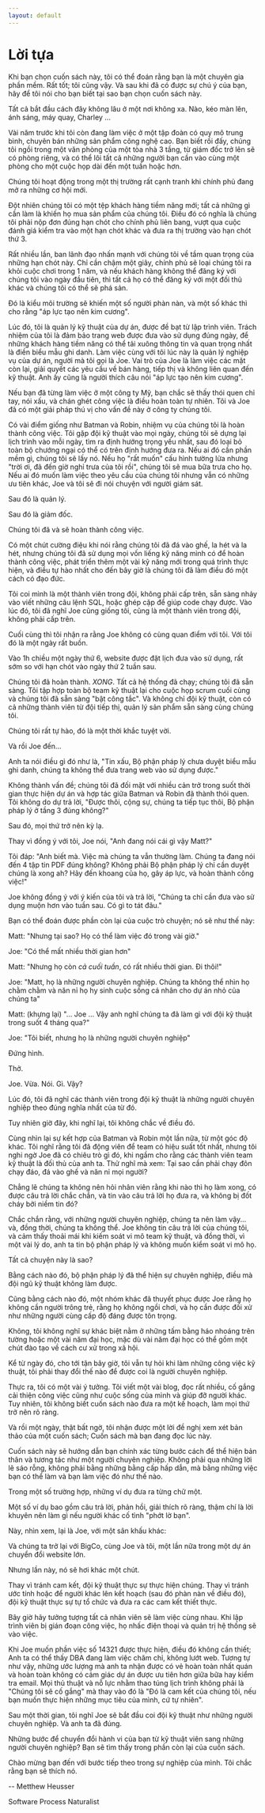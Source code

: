 ```yaml
---
layout: default
---
```


# Lời tựa

Khi bạn chọn cuốn sách này, tôi có thể đoán rằng bạn là một chuyên gia phần mềm. Rất tốt; tôi cũng vậy. Và sau khi đã có được sự chú ý của bạn, hãy để tôi nói cho bạn biết tại sao bạn chọn cuốn sách này.

Tất cả bắt đầu cách đây không lâu ở một nơi không xa. Nào, kéo màn lên, ánh sáng, máy quay, Charley ...

Vài năm trước khi tôi còn đang làm việc ở một tập đoàn có quy mô trung bình, chuyên bán những sản phẩm công nghệ cao. Bạn biết rồi đấy, chúng tôi ngồi trong một văn phòng của một tòa nhà 3 tầng, từ giám đốc trở lên sẽ có phòng riêng, và có thể lôi tất cả những người bạn cần vào cùng một phòng cho một cuộc họp dài đến một tuần hoặc hơn.

Chúng tôi hoạt động trong một thị trường rất cạnh tranh khi chính phủ đang mở ra những cơ hội mới.

Đột nhiên chúng tôi có một tệp khách hàng tiềm năng mới; tất cả những gì cần làm là khiến họ mua sản phẩm của chúng tôi. Điều đó có nghĩa là chúng tôi phải nộp đơn đúng hạn chót cho chính phủ liên bang, vượt qua cuộc đánh giá kiểm tra vào một hạn chót khác và đưa ra thị trường vào hạn chót thứ 3.

Rất nhiều lần, ban lãnh đạo nhấn mạnh với chúng tôi về tầm quan trọng của những hạn chót này. Chỉ cần chậm một giây, chính phủ sẽ loại chúng tôi ra khỏi cuộc chơi trong 1 năm, và nếu khách hàng không thể đăng ký với chúng tôi vào ngày đầu tiên, thì tất cả họ có thể đăng ký với một đối thủ khác và chúng tôi có thể sẽ phá sản.

Đó là kiểu môi trường sẽ khiến một số người phàn nàn, và một số khác thì cho rằng "áp lực tạo nên kim cương".

Lúc đó, tôi là quản lý kỹ thuật của dự án, được đề bạt từ lập trình viên. Trách nhiệm của tôi là đảm bảo trang web được đưa vào sử dụng đúng ngày, để những khách hàng tiềm năng có thể tải xuông thông tin và quan trọng nhất là điền biểu mẫu ghi danh. Làm việc cùng với tôi lúc này là quản lý nghiệp vụ của dự án, người mà tôi gọi là Joe. Vai trò của Joe là làm việc các mặt còn lại, giải quyết các yêu cầu về bán hàng, tiếp thị và không liên quan đến kỹ thuật. Anh ấy cũng là người thích câu nói "áp lực tạo nên kim cương".

Nếu bạn đã từng làm việc ở một công ty Mỹ, bạn chắc sẽ thấy thói quen chỉ tay, nói xấu, và chán ghét công việc là điều hoàn toàn tự nhiên. Tôi và Joe đã có một giải pháp thú vị cho vấn đề này ở công ty chúng tôi.

Có vài điểm giống như Batman và Robin, nhiệm vụ của chúng tôi là hoàn thành công việc. Tôi gặp đội kỹ thuật vào mọi ngày, chúng tôi sẽ dựng lại lịch trình vào mỗi ngày, tìm ra định hướng trọng yếu nhất, sau đó loại bỏ toàn bộ chướng ngại có thể có trên định hướng đưa ra. Nếu ai đó cần phần mềm gì, chúng tôi sẽ lấy nó. Nếu họ "rất muốn" cấu hình tường lửa nhưng "trời ơi, đã đến giờ nghỉ trưa của tôi rồi", chúng tôi sẽ mua bữa trưa cho họ. Nếu ai đó muốn làm việc theo yêu cầu của chúng tôi nhưng vẫn có những ưu tiên khác, Joe và tôi sẽ đi nói chuyện với người giám sát.

Sau đó là quản lý.

Sau đó là giảm đốc.

Chúng tôi đã và sẽ hoàn thành công việc.

Có một chút cường điệu khi nói rằng chúng tôi đã đá vào ghế, la hét và la hét, nhưng chúng tôi đã sử dụng mọi vốn liếng kỹ năng mình có để hoàn thành công việc, phát triển thêm một vài kỹ năng mới trong quá trình thực hiện, và điều tự hào nhất cho đến bây giờ là chúng tôi đã làm điều đó một cách có đạo đức.

Tôi coi mình là một thành viên trong đội, không phải cấp trên, sẵn sàng nhảy vào viết những câu lệnh SQL, hoặc ghép cặp để giúp code chạy được. Vào lúc đó, tôi đã nghĩ Joe cũng giống tôi, cũng là một thành viên trong đội, không phải cấp trên.

Cuối cùng thì tôi nhận ra rằng Joe không có cùng quan điểm với tôi. Với tôi đó là một ngày rất buồn.

Vào 1h chiều một ngày thứ 6, website được đặt lịch đưa vào sử dụng, rất sớm so với hạn chót vào ngày thứ 2 tuần sau.

Chúng tôi đã hoàn thành. *XONG*. Tất cả hệ thống đã chạy; chúng tôi đã sẵn sàng. Tôi tập hợp toàn bộ team kỹ thuật lại cho cuộc họp scrum cuối cùng và chúng tôi đã sẵn sàng "bật công tắc". Và không chỉ đội kỹ thuật, còn có cả những thành viên từ đội tiếp thị, quản lý sản phẩm sẵn sàng cùng chúng tôi.

Chúng tôi rất tự hào, đó là một thời khắc tuyệt vời.

Và rồi Joe đến...

Anh ta nói điều gì đó như là, "Tin xấu, Bộ phận pháp lý chưa duyệt biểu mẫu ghi danh, chúng ta không thể đưa trang web vào sử dụng được."

Không thành vấn đề; chúng tôi đã đối mặt với nhiều cản trở trong suốt thời gian thực hiện dự án và hợp tác giữa Batman và Robin đã thành thói quen. Tôi không do dự trả lời, "Được thôi, cộng sự, chúng ta tiếp tục thôi, Bộ phận pháp lý ở tầng 3 đúng không?"

Sau đó, mọi thứ trở nên kỳ lạ.

Thay vì đồng ý với tôi, Joe nói, "Anh đang nói cái gì vậy Matt?"

Tôi đáp: "Anh biết mà. Việc mà chúng ta vẫn thường làm. Chúng ta đang nói đến 4 tập tin PDF đúng không? Không phải Bộ phận pháp lý chỉ cần duyệt chúng là xong ah? Hãy đến khoang của họ, gây áp lực, và hoàn thành công việc!"

Joe không đồng ý với ý kiến của tôi và trả lời, "Chúng ta chỉ cần đưa vào sử dụng muộn hơn vào tuần sau. Có gì to tát đâu."

Bạn có thể đoán được phần còn lại của cuộc trò chuyện; nó sẽ như thế này:

Matt: "Nhưng tại sao? Họ có thể làm việc đó trong vài giờ."

Joe: "Có thể mất nhiều thời gian hơn"

Matt: "Nhưng họ còn _cả cuối tuần_, có rất nhiều thời gian. Đi thôi!"

Joe: "Matt, họ là những người chuyên nghiệp. Chúng ta không thể nhìn họ chằm chằm và năn nỉ họ hy sinh cuộc sống cá nhân cho dự án nhỏ của chúng ta"

Matt: (khựng lại) "... Joe ... Vậy anh nghĩ chúng ta đã làm gì với đội kỹ thuật trong suốt 4 tháng qua?"

Joe: "Tôi biết, nhưng họ là những người chuyên nghiệp"

Đứng hình.

Thở.

Joe. Vừa. Nói. Gì. Vậy?

Lúc đó, tôi đã nghĩ các thành viên trong đội kỹ thuật là những người chuyên nghiệp theo đúng nghĩa nhất của từ đó.

Tuy nhiên giờ đây, khi nghĩ lại, tôi không chắc về điều đó.

Cùng nhìn lại sự kết hợp của Batman và Robin một lần nữa, từ một góc độ khác. Tôi nghĩ rằng tôi đã động viên để team có hiệu suất tốt nhất, nhưng tôi nghi ngờ Joe đã có chiêu trò gì đó, khi ngầm cho rằng các thành viên team kỹ thuật là đối thủ của anh ta. Thử nghĩ mà xem: Tại sao cần phải chạy đôn chạy đáo, đá vào ghế và năn nỉ mọi người?

Chẳng lẽ chúng ta không nên hỏi nhân viên rằng khi nào thì họ làm xong, có được câu trả lời chắc chắn, và tin vào câu trả lời họ đưa ra, và không bị đốt cháy bởi niềm tin đó?

Chắc chắn rằng, với những người chuyên nghiệp, chúng ta nên làm vậy... và, đồng thời, chúng ta không thể. Joe không tin câu trả lời của chúng tôi, và cảm thấy thoải mái khi kiếm soát vi mô team kỹ thuật, và đồng thời, vì một vài lý do, anh ta tin bộ phận pháp lý và không muốn kiểm soát vi mô họ.

Tất cả chuyện này là sao?

Bằng cách nào đó, bộ phận pháp lý đã thể hiện sự chuyên nghiệp, điều mà đội ngũ kỹ thuật không làm được.

Cũng bằng cách nào đó, một nhóm khác đã thuyết phục được Joe rằng họ không cần người trông trẻ, rằng họ không ngồi chơi, và họ cần được đối xử như những người cùng cấp độ đáng được tôn trọng.

Không, tôi không nghĩ sự khác biệt nằm ở những tấm bằng háo nhoáng trên tường hoặc một vài năm đại học, mặc dù vài năm đại học có thể gồm một chút đào tạo về cách cư xử trong xã hội.

Kể từ ngày đó, cho tới tận bây giờ, tôi vẫn tự hỏi khi làm những công việc kỹ thuật, tôi phải thay đổi thế nào để được coi là người chuyên nghiệp.

Thực ra, tôi có một vài ý tưởng. Tôi viết một vài blog, đọc rất nhiều, cố gắng cải thiện công việc cũng như cuộc sống của mình và giúp đỡ người khác. Tuy nhiên, tôi không biết cuốn sách nào đưa ra một kế hoạch, làm mọi thứ trở nên rõ ràng.

Và rồi một ngày, thật bất ngờ, tôi nhận được một lời đề nghị xem xét bản thảo của một cuốn sách; Cuốn sách mà bạn đang đọc lúc này.

Cuốn sách này sẽ hướng dẫn bạn chính xác từng bước cách để thể hiện bản thân và tương tác như một người chuyên nghiệp. Không phải qua những lời lẽ sáo rỗng, không phải bằng những bằng cấp hấp dẫn, mà bằng những việc bạn có thể làm và bạn làm việc đó như thế nào.

Trong một số trường hợp, những ví dụ đưa ra từng chữ một.

Một số ví dụ bao gồm câu trả lời, phản hồi, giải thích rõ ràng, thậm chí là lời khuyên nên làm gì nếu người khác cố tình "phớt lờ bạn".

Này, nhìn xem, lại là Joe, với một sân khấu khác:

Và chúng ta trở lại với BigCo, cùng Joe và tôi, một lần nữa trong một dự án chuyển đổi website lớn.

Nhưng lần này, nó sẽ hơi khác một chút.

Thay vì tránh cam kết, đội kỹ thuật thực sự thực hiện chúng. Thay vì tránh ước tính hoặc để người khác lên kết hoạch (sau đó phàn nàn về điều đó), đội kỹ thuật thực sự tự tổ chức và đưa ra các cam kết thiết thực.

Bây giờ hãy tưởng tượng tất cả nhân viên sẽ làm việc cùng nhau. Khi lập trình viên bị gián đoạn công việc, họ nhấc điện thoại và quản trị hệ thống sẽ vào việc.

Khi Joe muốn phần việc số 14321 được thực hiện, điều đó không cần thiết; Anh ta có thể thấy DBA đang làm việc chăm chỉ, không lướt web. Tương tự như vậy, những ước lượng mà anh ta nhận được có vẻ hoàn toàn nhất quán và hoàn toàn không có cảm giác dự án được ưu tiên hơn giữa bữa hay kiểm tra email. Mọi thủ thuật và nỗ lực nhằm thao túng lịch trình không phải là "Chúng tôi sẽ cố gắng" mà thay vào đó là "Đó là cam kết của chúng tôi, nếu bạn muốn thực hiện những mục tiêu của mình, cứ tự nhiên".

Sau một thời gian, tôi nghĩ Joe sẽ bắt đầu coi đội kỹ thuật như những người chuyên nghiệp. Và anh ta đã đúng.

Những bước để chuyển đổi hành vi của bạn từ kỹ thuật viên sang những người chuyên nghiệp? Bạn sẽ tìm thấy trong phần còn lại của cuốn sách.

Chào mừng bạn đến với bước tiếp theo trong sự nghiệp của mình. Tôi chắc rằng bạn sẽ thích nó.

-- Metthew Heusser

Software Process Naturalist
